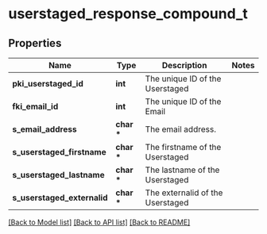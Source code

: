 # userstaged_response_compound_t

## Properties
Name | Type | Description | Notes
------------ | ------------- | ------------- | -------------
**pki_userstaged_id** | **int** | The unique ID of the Userstaged | 
**fki_email_id** | **int** | The unique ID of the Email | 
**s_email_address** | **char \*** | The email address. | 
**s_userstaged_firstname** | **char \*** | The firstname of the Userstaged | 
**s_userstaged_lastname** | **char \*** | The lastname of the Userstaged | 
**s_userstaged_externalid** | **char \*** | The externalid of the Userstaged | 

[[Back to Model list]](../README.md#documentation-for-models) [[Back to API list]](../README.md#documentation-for-api-endpoints) [[Back to README]](../README.md)


